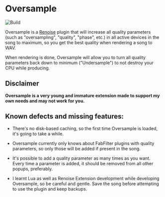 # Oversample

![Build][build-badge]

Oversample is a [Renoise][renoise] plugin that will increase all quality
parameters (such as "oversampling", "quality", "phase", etc.) in all active
devices in the song to maximum, so you get the best quality when rendering a
song to WAV.

When rendering is done, Oversample will allow you to turn all quality
parameters back down to minimum ("Undersample") to not destroy your CPU while
producing.

## Disclaimer

**Oversample is a very young and immature extension made to support my own
needs and may not work for you.**

## Known defects and missing features:

* There's no disk-based caching, so the first time Oversample is loaded, it's going
  to take a while.
* Oversample currently only knows about FabFilter plugins with quality parameters,
  so only those will be added if present in the song.
* It's possible to add a quality parameter as many times as you want. Every time a
  parameter is added, it should be removed from all other popups, preferably.
* I learnt Lua as well as Renoise Extension development while developing Oversample,
  so be careful and gentle. Save the song before attempting to use the plugin and
  keep backups.

  [renoise]: https://www.renoise.com/
  [build-badge]: https://github.com/asbjornu/org.bitbear.Oversample.xrnx/workflows/Build/badge.svg
